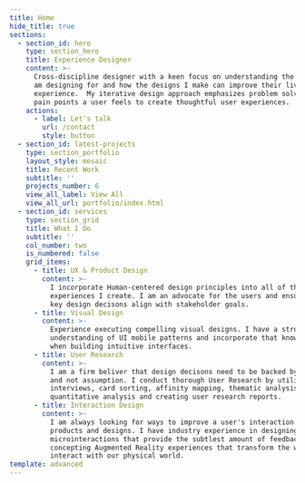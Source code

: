 ```yaml
---
title: Home
hide_title: true
sections:
  - section_id: hero
    type: section_hero
    title: Experience Designer
    content: >-
      Cross-discipline designer with a keen focus on understanding the humans I
      am designing for and how the designs I make can improve their lived in
      experience.  My iterative design approach emphasizes problem solving the
      pain points a user feels to create thoughtful user experiences.
    actions:
      - label: Let's talk
        url: /contact
        style: button
  - section_id: latest-projects
    type: section_portfolio
    layout_style: mosaic
    title: Recent Work
    subtitle: ''
    projects_number: 6
    view_all_label: View All
    view_all_url: portfolio/index.html
  - section_id: services
    type: section_grid
    title: What I Do
    subtitle: ''
    col_number: two
    is_numbered: false
    grid_items:
      - title: UX & Product Design
        content: >-
          I incorporate Human-centered design principles into all of the
          experiences I create. I am an advocate for the users and ensure that
          key design decisons align with stakeholder goals.
      - title: Visual Design
        content: >-
          Experience executing compelling visual designs. I have a strong
          understanding of UI mobile patterns and incorporate that knowledge
          when building intuitive interfaces.
      - title: User Research
        content: >-
          I am a firm beliver that design decisons need to be backed by research
          and not assumption. I conduct thorough User Research by utilizing user
          interviews, card sorting, affinity mapping, thematic analysis,
          quantitative analysis and creating user research reports.
      - title: Interaction Design
        content: >-
          I am always looking for ways to improve a user's interaction with
          products and designs. I have industry experience in designing
          microinteractions that provide the subtlest amount of feedback and
          concepting Augmented Reality experiences that transform the way we
          interact with our physical world.
template: advanced
---
```

